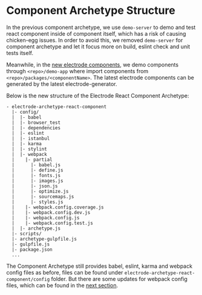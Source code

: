 # Component Archetype Structure

In the previous component archetype, we use `demo-server` to demo and test react component inside of component itself, which has a risk of causing chicken-egg issues. In order to avoid this, we removed `demo-server` for component archetype and let it focus more on build, eslint check and unit tests itself.

Meanwhile, in the [new electrode components](/chapter1/intermediate/create-a-electrode-component.md), we demo components through `<repo>/demo-app` where import components from `<repo>/packages/<componentName>`. The latest electrode components can be generated by the latest electrode-generator.

Below is the new structure of the Electrode React Component Archetype:

```
- electrode-archetype-react-component
  |- config/
  |  |- babel
  |  |- browser_test
  |  |- dependencies
  |  |- eslint
  |  |- istanbul
  |  |- karma
  |  |- stylint
  |  |- webpack
  |    |- partial
  |      |- babel.js
  |      |- define.js
  |      |- fonts.js
  |      |- images.js
  |      |- json.js
  |      |- optimize.js
  |      |- sourcemaps.js
  |      |- styles.js
  |    |- webpack.config.coverage.js
  |    |- webpack.config.dev.js
  |    |- webpack.config.js
  |    |- webpack.config.test.js
  |  |- archetype.js
  |- scripts/
  |- archetype-gulpfile.js
  |- gulpfile.js
  |- package.json
  ...

```

The Component Archetype still provides babel, eslint, karma and webpack config files as before, files can be found under `electrode-archetype-react-component/config` folder. But there are some updates for webpack config files, which can be found in the [next section](/chapter1/intermediate/component-archetype/webpack-config.md).
